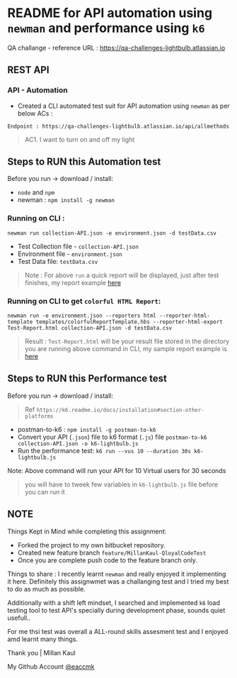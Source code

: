 # README for API automation using `newman` and performance using `k6`

QA challange - reference URL : https://qa-challenges-lightbulb.atlassian.io

## REST API 

### API - Automation
 
- Created a CLI automated test suit for API automation using `newman` as per below ACs :

`Endpoint : https://qa-challenges-lightbulb.atlassian.io/api/allmethods`

> AC1. I want to turn on and off my light

## Steps to RUN this Automation test

Before you run -> download / install: 
- `node` and `npm`
- newman : ```npm install -g newman```

### Running on CLI : 

```newman run collection-API.json -e environment.json -d testData.csv```

- Test Collection file - `collection-API.json` 
- Environment file - `environment.json`
- Test Data file: `testData.csv`

> Note : For above `run` a quick report will be displayed, just after test finishes, my report example [here](.\automation\RESULT-API-automation.JPG) 

### Running on CLI to get `colorful HTML Report`:

```newman run -e environment.json --reporters html --reporter-html-template templates/colorfulReportTemplate.hbs --reporter-html-export Test-Report.html collection-API.json -d testData.csv```

> Result : `Test-Report.html` will be your result file stored in the directory you are running above command in CLI, my sample report example is [here](.\automation\Test-Report.html) 

## Steps to RUN this Performance test
Before you run -> download / install: 
> Ref ```https://k6.readme.io/docs/installation#section-other-platforms```

- postman-to-k6 : ```npm install -g postman-to-k6```
- Convert your API (`.json`) file to k6 format (`.js`) file ```postman-to-k6 collection-API.json -o k6-lightbulb.js```
- Run the performance test: ```k6 run --vus 10 --duration 30s k6-lightbulb.js```

Note: Above command will run your API for 10 Virtual users for 30 seconds

> you will have to tweek few variables in `k6-lightbulb.js` file before you can run it

## NOTE

Things Kept in Mind while completing this assignment:

- Forked the project to my own bitbucket repository.
- Created new feature branch ```feature/MillanKaul-QloyalCodeTest```
- Once you are complete push code to the feature branch only.

Things to share : I recently learnt `newman` and really enjoyed it implementing it here. Definitely this assignwmet was a challanging test and I tried my best to do as much as possible.

Additionally with a shift left mindset, I searched and implemented `k6` load testing tool to test API's specially during development phase, sounds quiet usefull..

For me thsi test was overall a ALL-round skills assesment test and I enjoyed amd learnt many things.

Thank you | Millan Kaul

My Github Account [@eaccmk](https://github.com/eaccmk)
